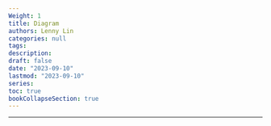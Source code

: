 ```yaml
---
Weight: 1
title: Diagram
authors: Lenny Lin
categories: null
tags: 
description: 
draft: false
date: "2023-09-10"
lastmod: "2023-09-10"
series:
toc: true
bookCollapseSection: true
---
```



<!--more-->

---



